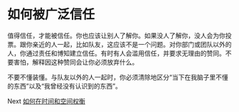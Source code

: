 # 如何被广泛信任
[//]: # (Version:1.0.0)
值得信任，才能被信任。你也应该让别人了解你。如果没人了解你，没人会为你投票。跟你亲近的人一起，比如队友，这应该不是一个问题。对你部门或团队以外的人，你通过责任和博知建立信任。有时有人会滥用信任，并要求无理由的赞同。不要害怕，解释因这种赞同会让你必须放弃什么。

不要不懂装懂。与队友以外的人一起时，你必须清除地区分“当下在我脑子里不懂的东西”以及“我曾经没有认识到的东西”。

Next [如何在时间和空间权衡](03-How-to-Tradeoff-Time-vs-Space.md)
